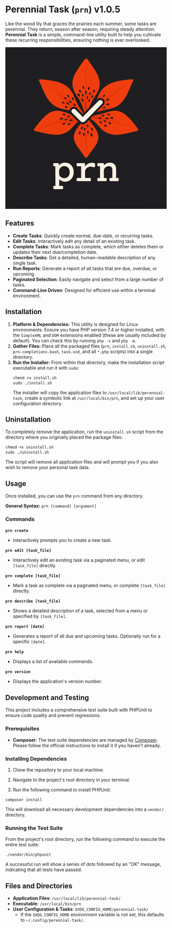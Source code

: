# Perennial Task (`prn`) v1.0.5

Like the wood lily that graces the prairies each summer, some tasks are perennial. They return, season after season, requiring steady attention. **Perennial Task** is a simple, command-line utility built to help you cultivate these recurring responsibilities, ensuring nothing is ever overlooked.

![Perennial Task Logo](/docs/prn_logo.png)

## Features

* **Create Tasks**: Quickly create normal, due-date, or recurring tasks.
* **Edit Tasks**: Interactively edit any detail of an existing task.
* **Complete Tasks**: Mark tasks as complete, which either deletes them or updates their next due/completion date.
* **Describe Tasks**: Get a detailed, human-readable description of any single task.
* **Run Reports**: Generate a report of all tasks that are due, overdue, or upcoming.
* **Paginated Selection**: Easily navigate and select from a large number of tasks.
* **Command-Line Driven**: Designed for efficient use within a terminal environment.

## Installation

1.  **Platform & Dependencies:** This utility is designed for Linux environments. Ensure you have PHP version 7.4 or higher installed, with the `SimpleXML` and `DOM` extensions enabled (these are usually included by default). You can check this by running `php -v` and `php -m`.
2.  **Gather Files:** Place all the packaged files (`prn`, `install.sh`, `uninstall.sh`, `prn-completions.bash`, `task.xsd`, and all `*.php` scripts) into a single directory.
3.  **Run the Installer:** From within that directory, make the installation script executable and run it with `sudo`:
    ```
    chmod +x install.sh
    sudo ./install.sh
    ```
    The installer will copy the application files to `/usr/local/lib/perennial-task`, create a symbolic link at `/usr/local/bin/prn`, and set up your user configuration directory.

## Uninstallation

To completely remove the application, run the `uninstall.sh` script from the directory where you originally placed the package files:

```
chmod +x uninstall.sh
sudo ./uninstall.sh
```

The script will remove all application files and will prompt you if you also wish to remove your personal task data.

## Usage

Once installed, you can use the `prn` command from any directory.

**General Syntax:** `prn [command] [argument]`

### **Commands**

**`prn create`**
* Interactively prompts you to create a new task.

**`prn edit [task_file]`**
* Interactively edit an existing task via a paginated menu, or edit `[task_file]` directly.

**`prn complete [task_file]`**
* Mark a task as complete via a paginated menu, or complete `[task_file]` directly.

**`prn describe [task_file]`**
* Shows a detailed description of a task, selected from a menu or specified by `[task_file]`.

**`prn report [date]`**
* Generates a report of all due and upcoming tasks. Optionally run for a specific `[date]`.

**`prn help`**
* Displays a list of available commands.

**`prn version`**
* Displays the application's version number.

## Development and Testing

This project includes a comprehensive test suite built with PHPUnit to ensure code quality and prevent regressions.

### Prerequisites

* **Composer**: The test suite dependencies are managed by [Composer](https://getcomposer.org/). Please follow the official instructions to install it if you haven't already.

### Installing Dependencies

1. Clone the repository to your local machine.

2. Navigate to the project's root directory in your terminal.

3. Run the following command to install PHPUnit:

```
composer install
```

This will download all necessary development dependencies into a `vendor/` directory.

### Running the Test Suite

From the project's root directory, run the following command to execute the entire test suite:

```
./vendor/bin/phpunit
```

A successful run will show a series of dots followed by an "OK" message, indicating that all tests have passed.

## Files and Directories

* **Application Files**: `/usr/local/lib/perennial-task/`
* **Executable**: `/usr/local/bin/prn`
* **User Configuration & Tasks**: `$XDG_CONFIG_HOME/perennial-task/`
    * If the `$XDG_CONFIG_HOME` environment variable is not set, this defaults to `~/.config/perennial-task/`.

